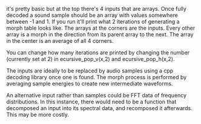 it's pretty basic but at the top there's 4 inputs that are arrays. Once fully decoded a sound sample should be an array with values somewhere between -1 and 1. If you run it'll print what 2 iterations of generating a morph table looks like. The arrays at the corners are the inputs. Every other array is a morph in the direction from its parent array to the next. The array in the center is an average of all 4 corners.

You can change how many iterations are printed by changing the number (currently set at 2) in ecursive_pop_v(x,2) and ecursive_pop_h(x,2).

The inputs are ideally to be replaced by audio samples using a cpp decoding library once one is found. The morph process is performed by averaging sample energies to create new intermediate waveforms.

An alternative input rather than samples could be FFT data of frequency distributions. In this instance, there would need to be a function that decomposed an input into its spectral data, and recomposed it afterwards. This may be more costly.

